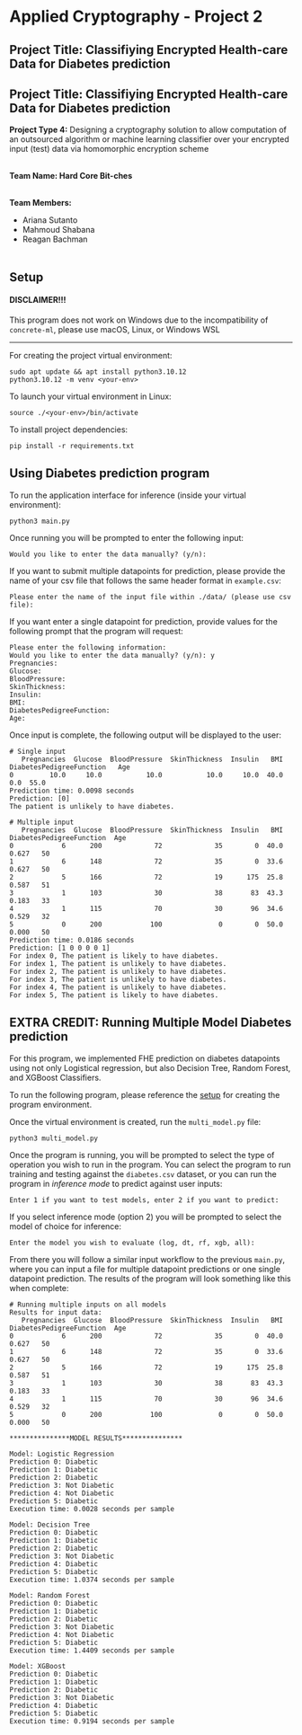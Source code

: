 # Applied Cryptography - Project 2

## Project Title: Classifiying Encrypted Health-care Data for Diabetes prediction
## Project Title: Classifiying Encrypted Health-care Data for Diabetes prediction

**Project Type 4:** Designing a cryptography solution to allow computation of an outsourced algorithm or machine learning classifier over your encrypted input (test) data via homomorphic encryption scheme<br /><br />

**Team Name: Hard Core Bit-ches**<br /><br />

**Team Members:**<br />
 - Ariana Sutanto<br />
 - Mahmoud Shabana<br />
 - Reagan Bachman<br /><br />

## Setup

#### DISCLAIMER!!!
This program does not work on Windows due to the incompatibility of <code>concrete-ml</code>, please use macOS, Linux, or Windows WSL
<hr>

For creating the project virtual environment:

```
sudo apt update && apt install python3.10.12
python3.10.12 -m venv <your-env>
```

To launch your virtual environment in Linux:
```
source ./<your-env>/bin/activate
```

To install project dependencies:
```
pip install -r requirements.txt
```

## Using Diabetes prediction program

To run the application interface for inference (inside your virtual environment):
```
python3 main.py
```

Once running you will be prompted to enter the following input:
```
Would you like to enter the data manually? (y/n): 
```

If you want to submit multiple datapoints for prediction, please provide the name of your csv file that follows the same header format in <code>example.csv</code>:
```
Please enter the name of the input file within ./data/ (please use csv file): 
```

If you want enter a single datapoint for prediction, provide values for the following prompt that the program will request:
```
Please enter the following information:
Would you like to enter the data manually? (y/n): y
Pregnancies: 
Glucose:  
BloodPressure:
SkinThickness:
Insulin:
BMI: 
DiabetesPedigreeFunction: 
Age:
```

Once input is complete, the following output will be displayed to the user:

```
# Single input
   Pregnancies  Glucose  BloodPressure  SkinThickness  Insulin   BMI  DiabetesPedigreeFunction   Age
0         10.0     10.0           10.0           10.0     10.0  40.0                       0.0  55.0
Prediction time: 0.0098 seconds
Prediction: [0]
The patient is unlikely to have diabetes.
```

```
# Multiple input
   Pregnancies  Glucose  BloodPressure  SkinThickness  Insulin   BMI  DiabetesPedigreeFunction  Age
0            6      200             72             35        0  40.0                     0.627   50
1            6      148             72             35        0  33.6                     0.627   50
2            5      166             72             19      175  25.8                     0.587   51
3            1      103             30             38       83  43.3                     0.183   33
4            1      115             70             30       96  34.6                     0.529   32
5            0      200            100              0        0  50.0                     0.000   50
Prediction time: 0.0186 seconds
Prediction: [1 0 0 0 0 1]
For index 0, The patient is likely to have diabetes.
For index 1, The patient is unlikely to have diabetes.
For index 2, The patient is unlikely to have diabetes.
For index 3, The patient is unlikely to have diabetes.
For index 4, The patient is unlikely to have diabetes.
For index 5, The patient is likely to have diabetes.
```

## EXTRA CREDIT: Running Multiple Model Diabetes prediction 

For this program, we implemented FHE prediction on diabetes datapoints using not only Logistical regression, but also Decision Tree, Random Forest, and XGBoost Classifiers.

To run the following program, please reference the <a href="#setup">setup</a> for creating the program environment.

Once the virtual environment is created, run the <code>multi_model.py</code> file:
```
python3 multi_model.py
```

Once the program is running, you will be prompted to select the type of operation you wish to run in the program. You can select the program to run training and testing against the <code>diabetes.csv</code> dataset, or you can run the program in *inference mode* to predict against user inputs:
```
Enter 1 if you want to test models, enter 2 if you want to predict: 
```

If you select inference mode (option 2) you will be prompted to select the model of choice for inference:
```
Enter the model you wish to evaluate (log, dt, rf, xgb, all):
```

From there you will follow a similar input workflow to the previous <code>main.py</code>, where you can input a file for multiple datapoint predictions or one single datapoint prediction. The results of the program will look something like this when complete:

```
# Running multiple inputs on all models
Results for input data:
   Pregnancies  Glucose  BloodPressure  SkinThickness  Insulin   BMI  DiabetesPedigreeFunction  Age
0            6      200             72             35        0  40.0                     0.627   50
1            6      148             72             35        0  33.6                     0.627   50
2            5      166             72             19      175  25.8                     0.587   51
3            1      103             30             38       83  43.3                     0.183   33
4            1      115             70             30       96  34.6                     0.529   32
5            0      200            100              0        0  50.0                     0.000   50

***************MODEL RESULTS***************

Model: Logistic Regression
Prediction 0: Diabetic
Prediction 1: Diabetic
Prediction 2: Diabetic
Prediction 3: Not Diabetic
Prediction 4: Not Diabetic
Prediction 5: Diabetic
Execution time: 0.0028 seconds per sample

Model: Decision Tree
Prediction 0: Diabetic
Prediction 1: Diabetic
Prediction 2: Diabetic
Prediction 3: Not Diabetic
Prediction 4: Diabetic
Prediction 5: Diabetic
Execution time: 1.0374 seconds per sample

Model: Random Forest
Prediction 0: Diabetic
Prediction 1: Diabetic
Prediction 2: Diabetic
Prediction 3: Not Diabetic
Prediction 4: Not Diabetic
Prediction 5: Diabetic
Execution time: 1.4409 seconds per sample

Model: XGBoost
Prediction 0: Diabetic
Prediction 1: Diabetic
Prediction 2: Diabetic
Prediction 3: Not Diabetic
Prediction 4: Diabetic
Prediction 5: Diabetic
Execution time: 0.9194 seconds per sample
```

